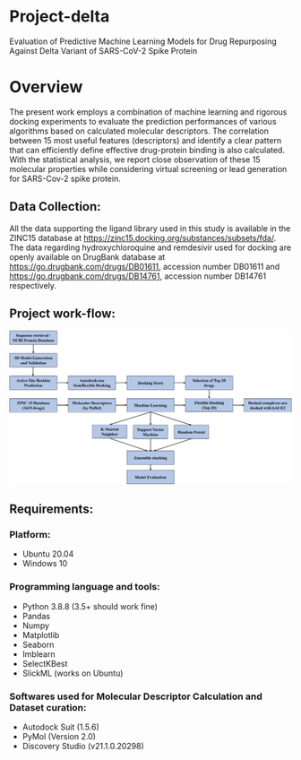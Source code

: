 # Project-delta
Evaluation of Predictive Machine Learning Models for Drug Repurposing Against Delta Variant of SARS-CoV-2 Spike Protein

# Overview
The present work employs a combination of machine learning and rigorous docking experiments to evaluate the prediction performances of various algorithms based on calculated molecular descriptors. The correlation between 15 most useful features (descriptors) and identify a clear pattern that can efficiently define effective drug-protein binding is also calculated. With the statistical analysis, we report close observation of these 15 molecular properties while considering virtual screening or lead generation for SARS-Cov-2 spike protein.

## Data Collection:
All the data supporting the ligand library used in this study is available in the ZINC15 database at https://zinc15.docking.org/substances/subsets/fda/. The data regarding hydroxychloroquine and remdesivir used for docking are openly available on DrugBank database at https://go.drugbank.com/drugs/DB01611, accession number DB01611 and https://go.drugbank.com/drugs/DB14761, accession number DB14761 respectively.

## Project work-flow:
<img src="Flow_chart/Flow_chart_diagram.png" width="1000" >

## Requirements:

### Platform: 
  * Ubuntu 20.04
  * Windows 10

### Programming language and tools: 
  * Python 3.8.8 (3.5+ should work fine)
  * Pandas
  * Numpy
  * Matplotlib
  * Seaborn
  * Imblearn
  * SelectKBest
  * SlickML (works on Ubuntu)

### Softwares used for Molecular Descriptor Calculation and Dataset curation:
  * Autodock Suit (1.5.6)
  * PyMol (Version 2.0)
  * Discovery Studio (v21.1.0.20298)
